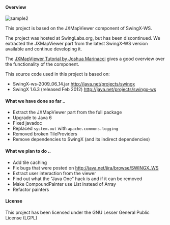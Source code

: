 #### Overview

![sample2](jxmapviewer2/raw/master/images/sample2.png "Sample2")

This project is based on the JXMapViewer component of SwingX-WS.

The project was hosted at SwingLabs.org, but has been discontinued. We extracted the JXMapViewer part from the latest SwingX-WS version available and continue developing it.

The [JXMapViewer Tutorial by Joshua Marinacci](http://today.java.net/pub/a/today/2007/10/30/building-maps-into-swing-app-with-jxmapviewer.html) gives a good overview over the functionality of the component.

This source code used in this project is based on: 

 * SwingX-ws-2009_06_14.jar http://java.net/projects/swingx 
 * SwingX 1.6.3 (released Feb 2012) http://java.net/projects/swingx-ws  

#### What we have done so far ..

 * Extract the JXMapViewer part from the full package
 * Upgrade to Java 6
 * Fixed javadoc
 * Replaced `system.out` with  `apache.commons.logging` 
 * Removed broken TileProviders
 * Remove dependencies to SwingX (and its indirect dependencies)

#### What we plan to do ..

 * Add tile caching
 * Fix bugs that were posted on http://java.net/jira/browse/SWINGX_WS
 * Extract user interaction from the viewer
 * Find out what the "Java One" hack is and if it can be removed
 * Make CompoundPainter use List instead of Array
 * Refactor painters

#### License
This project has been licensed under the GNU Lesser General Public License (LGPL)